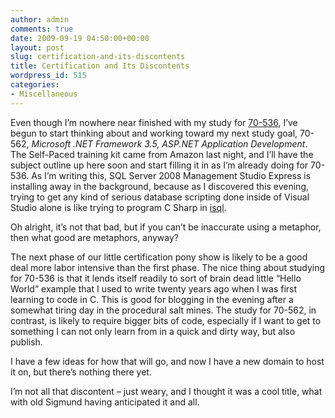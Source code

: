 ```yaml
---
author: admin
comments: true
date: 2009-09-19 04:50:00+00:00
layout: post
slug: certification-and-its-discontents
title: Certification and Its Discontents
wordpress_id: 515
categories:
- Miscellaneous
---
```


Even though I’m nowhere near finished with my study for [70-536](http://www.particlewave.com/blog/2009/08/15/microsoft-exam-70-536/), I’ve begun to start thinking about and working toward my next study goal, 70-562, _Microsoft .NET Framework 3.5, ASP.NET Application Development_. The Self-Paced training kit came from Amazon last night, and I’ll have the subject outline up here soon and start filling it in as I’m already doing for 70-536. As I’m writing this, SQL Server 2008 Management Studio Express is installing away in the background, because as I discovered this evening, trying to get any kind of serious database scripting done inside of Visual Studio alone is like trying to program C Sharp in [isql](http://msdn.microsoft.com/en-us/library/aa214007%28SQL.80%29.aspx).

 

Oh alright, it’s not that bad, but if you can’t be inaccurate using a metaphor, then what good are metaphors, anyway?

 

The next phase of our little certification pony show is likely to be a good deal more labor intensive than the first phase. The nice thing about studying for 70-536 is that it lends itself readily to sort of brain dead little “Hello World” example that I used to write twenty years ago when I was first learning to code in C. This is good for blogging in the evening after a somewhat tiring day in the procedural salt mines. The study for 70-562, in contrast, is likely to require bigger bits of code, especially if I want to get to something I can not only learn from in a quick and dirty way, but also publish.

 

I have a few ideas for how that will go, and now I have a new domain to host it on, but there’s nothing there yet.

 

I’m not all that discontent – just weary, and I thought it was a cool title, what with old Sigmund having anticipated it and all.
